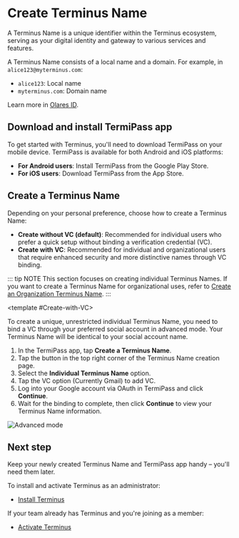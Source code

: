 # Create Terminus Name

A Terminus Name is a unique identifier within the Terminus ecosystem, serving as your digital identity and gateway to various services and features.

A Terminus Name consists of a local name and a domain. For example, in `alice123@myterminus.com`:
- `alice123`: Local name
- `myterminus.com`: Domain name

Learn more in [Olares ID](../concepts/olares-id.md).

## Download and install TermiPass app

To get started with Terminus, you'll need to download TermiPass on your mobile device. TermiPass is available for both Android and iOS platforms:

* **For Android users**: Install TermiPass from the Google Play Store.
* **For iOS users**: Download TermiPass from the App Store.

## Create a Terminus Name

Depending on your personal preference, choose how to create a Terminus Name:
- **Create without VC (default)**: Recommended for individual users who prefer a quick setup without binding a verification credential (VC).
- **Create with VC**: Recommended for individual and organizational users that require enhanced security and more distinctive names through VC binding.

::: tip NOTE
This section focuses on creating individual Terminus Names. If you want to create a Terminus Name for organizational uses, refer to [Create an Organization Terminus Name](../terminus-space/host-domain.md).
:::

<Tabs>
<template #Create-without-VC-(default)>

1. In the Terminus app, tap **Create an account**.
2. Enter your desired Terminus Name. It must meet the following requirements:
   * never be registered before
   * at least 8 characters long
   * only lowercase letters and numbers
3. Click **Continue** to finish the creation process.

![Fast creation](/images/how-to/termipass/individual_terminus_name_fast.png)

</template>

<template #Create-with-VC>

To create a unique, unrestricted individual Terminus Name, you need to bind a VC through your preferred social account in advanced mode. Your Terminus Name will be identical to your social account name.

1. In the TermiPass app, tap **Create a Terminus Name**.
2. Tap the button in the top right corner of the Terminus Name creation page.
3. Select the **Individual Terminus Name** option.
4. Tap the VC option (Currently Gmail) to add VC.
5. Log into your Google account via OAuth in TermiPass and click **Continue**.
6. Wait for the binding to complete, then click **Continue** to view your Terminus Name information.

![Advanced mode](/images/how-to/termipass/terminus_name_advanced.png)

</template>
</Tabs>

## Next step

Keep your newly created Terminus Name and TermiPass app handy – you'll need them later.

To install and activate Terminus as an administrator:
- [Install Terminus](./install-terminus.md)

If your team already has Terminus and you're joining as a member:
- [Activate Terminus](./activate-terminus.md)
